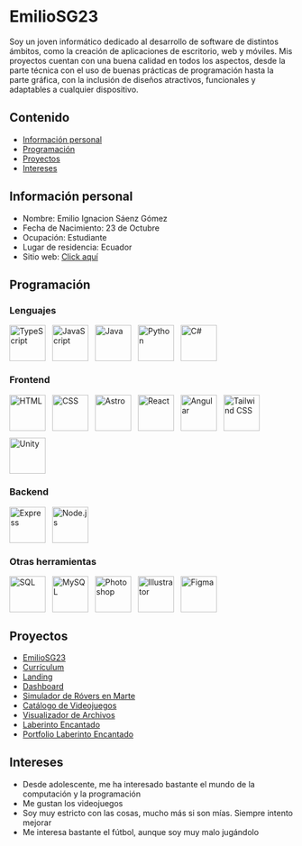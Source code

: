 # EmilioSG23
Soy un joven informático dedicado al desarrollo de software de distintos ámbitos, como la creación de aplicaciones de escritorio, web y móviles.
Mis proyectos cuentan con una buena calidad en todos los aspectos, desde la parte técnica con el uso de buenas prácticas de programación hasta
la parte gráfica, con la inclusión de diseños atractivos, funcionales y adaptables a cualquier dispositivo.
## Contenido
* [Información personal](#información-personal)
* [Programación](#programación)
* [Proyectos](#proyectos)
* [Intereses](#intereses)

## Información personal
* Nombre: Emilio Ignacion Sáenz Gómez
* Fecha de Nacimiento: 23 de Octubre
* Ocupación:  Estudiante
* Lugar de residencia: Ecuador
* Sitio web: [Click aquí](https://emiliosg23.github.io/curriculum/)
  
## Programación
### Lenguajes
<div style="width:100%; display: flex; flex-wrap: wrap; gap: 12px; align-items: center; justify-items: center;">
  <img src="https://emiliosg23.github.io/curriculum/habilidades/languages/typescript.png" width="64" height="64" alt="TypeScript" />
  <img src="https://emiliosg23.github.io/curriculum/habilidades/languages/javascript.png" width="64" height="64" alt="JavaScript" />
  <img src="https://emiliosg23.github.io/curriculum/habilidades/languages/java.png" width="64" height="64" alt="Java" />
  <img src="https://emiliosg23.github.io/curriculum/habilidades/languages/python.png" width="64" height="64" alt="Python" />
  <img src="https://emiliosg23.github.io/curriculum/habilidades/languages/c_sharp.png" width="64" height="64" alt="C#" />
</div>

### Frontend
<div style="width:100%; display: flex; flex-wrap: wrap; gap: 12px; align-items: center; justify-items: center;">
  <img src="https://emiliosg23.github.io/curriculum/habilidades/languages/html.png" width="64" height="64" title="HTML" />
  <img src="https://emiliosg23.github.io/curriculum/habilidades/languages/css.png" width="64" height="64" title="CSS" />
  <img src="https://emiliosg23.github.io/curriculum/habilidades/frontend/astro.png" width="64" height="64" title="Astro" />
  <img src="https://emiliosg23.github.io/curriculum/habilidades/frontend/react.png" width="64" height="64" title="React" />
  <img src="https://emiliosg23.github.io/curriculum/habilidades/frontend/angular.png" width="64" height="64" title="Angular" />
  <img src="https://emiliosg23.github.io/curriculum/habilidades/frontend/tailwind.png" width="64" height="64" title="Tailwind CSS" />
  <img src="https://emiliosg23.github.io/curriculum/habilidades/frontend/unity.png" width="64" height="64" title="Unity" />
</div>

### Backend
<div style="width:100%; display: flex; flex-wrap: wrap; gap: 12px; align-items: center; justify-items: center;">
  <img src="https://emiliosg23.github.io/curriculum/habilidades/backend/express.png" width="64" height="64" title="Express" />
  <img src="https://emiliosg23.github.io/curriculum/habilidades/backend/nodejs.png" width="64" height="64" title="Node.js" />
</div>

### Otras herramientas
<div style="width:100%; display: flex; flex-wrap: wrap; gap: 12px; align-items: center; justify-items: center;">
  <img src="https://emiliosg23.github.io/curriculum/habilidades/others/sql.png" width="64" height="64" title="SQL" />
  <img src="https://emiliosg23.github.io/curriculum/habilidades/others/mysql.png" width="64" height="64" title="MySQL" />
  <img src="https://emiliosg23.github.io/curriculum/habilidades/others/photoshop.png" width="64" height="64" title="Photoshop" />
  <img src="https://emiliosg23.github.io/curriculum/habilidades/others/illustrator.png" width="64" height="64" title="Illustrator" />
  <img src="https://emiliosg23.github.io/curriculum/habilidades/others/figma.png" width="64" height="64" title="Figma" />
</div>

## Proyectos
* [EmilioSG23](https://emiliosg23.github.io/EmilioSG23/)
* [Currículum](https://emiliosg23.github.io/curriculum/)
* [Landing](https://emiliosg23.github.io/landing/)
* [Dashboard](https://emiliosg23.github.io/dashboard/)
* [Simulador de Róvers en Marte](https://github.com/JamesMalave/Proyecto-POO-G2)
* [Catálogo de Videojuegos](https://github.com/PaulaPeraltaA/Proyecto-P1-Estructuras-G6)
* [Visualizador de Archivos](https://github.com/PaulaPeraltaA/Proyecto-P2---Estructuras--G6)
* [Laberinto Encantado](https://github.com/EmilioSG23/laberinto_encantado)
* [Portfolio Laberinto Encantado](https://github.com/domorales/portfolio-momentum)
## Intereses
* Desde adolescente, me ha interesado bastante el mundo de la computación y la programación
* Me gustan los videojuegos
* Soy muy estricto con las cosas, mucho más si son mías. Siempre intento mejorar
* Me interesa bastante el fútbol, aunque soy muy malo jugándolo



